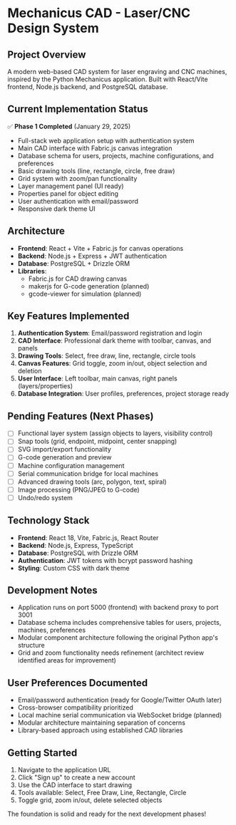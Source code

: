 # Mechanicus CAD - Laser/CNC Design System

## Project Overview
A modern web-based CAD system for laser engraving and CNC machines, inspired by the Python Mechanicus application. Built with React/Vite frontend, Node.js backend, and PostgreSQL database.

## Current Implementation Status
✅ **Phase 1 Completed** (January 29, 2025)
- Full-stack web application setup with authentication system
- Main CAD interface with Fabric.js canvas integration
- Database schema for users, projects, machine configurations, and preferences
- Basic drawing tools (line, rectangle, circle, free draw)
- Grid system with zoom/pan functionality
- Layer management panel (UI ready)
- Properties panel for object editing
- User authentication with email/password
- Responsive dark theme UI

## Architecture
- **Frontend**: React + Vite + Fabric.js for canvas operations
- **Backend**: Node.js + Express + JWT authentication
- **Database**: PostgreSQL + Drizzle ORM
- **Libraries**: 
  - Fabric.js for CAD drawing canvas
  - makerjs for G-code generation (planned)
  - gcode-viewer for simulation (planned)

## Key Features Implemented
1. **Authentication System**: Email/password registration and login
2. **CAD Interface**: Professional dark theme with toolbar, canvas, and panels
3. **Drawing Tools**: Select, free draw, line, rectangle, circle tools
4. **Canvas Features**: Grid toggle, zoom in/out, object selection and deletion
5. **User Interface**: Left toolbar, main canvas, right panels (layers/properties)
6. **Database Integration**: User profiles, preferences, project storage ready

## Pending Features (Next Phases)
- [ ] Functional layer system (assign objects to layers, visibility control)
- [ ] Snap tools (grid, endpoint, midpoint, center snapping)
- [ ] SVG import/export functionality
- [ ] G-code generation and preview
- [ ] Machine configuration management
- [ ] Serial communication bridge for local machines
- [ ] Advanced drawing tools (arc, polygon, text, spiral)
- [ ] Image processing (PNG/JPEG to G-code)
- [ ] Undo/redo system

## Technology Stack
- **Frontend**: React 18, Vite, Fabric.js, React Router
- **Backend**: Node.js, Express, TypeScript
- **Database**: PostgreSQL with Drizzle ORM
- **Authentication**: JWT tokens with bcrypt password hashing
- **Styling**: Custom CSS with dark theme

## Development Notes
- Application runs on port 5000 (frontend) with backend proxy to port 3001
- Database schema includes comprehensive tables for users, projects, machines, preferences
- Modular component architecture following the original Python app's structure
- Grid and zoom functionality needs refinement (architect review identified areas for improvement)

## User Preferences Documented
- Email/password authentication (ready for Google/Twitter OAuth later)
- Cross-browser compatibility prioritized 
- Local machine serial communication via WebSocket bridge (planned)
- Modular architecture maintaining separation of concerns
- Library-based approach using established CAD libraries

## Getting Started
1. Navigate to the application URL
2. Click "Sign up" to create a new account
3. Use the CAD interface to start drawing
4. Tools available: Select, Free Draw, Line, Rectangle, Circle
5. Toggle grid, zoom in/out, delete selected objects

The foundation is solid and ready for the next development phases!